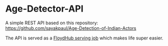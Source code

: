 # Age-Detector-API
A simple REST API based on this repository: https://github.com/sayakpaul/Age-Detection-of-Indian-Actors

The API is served as a [FloydHub serving job](https://docs.floydhub.com/guides/serving/) which makes life super easier. 
